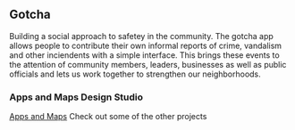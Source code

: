
## Gotcha

Building a social approach to safetey in the community. The gotcha app allows people to contribute their own informal reports of crime, 
vandalism and other inciendents with a simple interface. This brings these events to the attention of community members, leaders, businesses as well as 
public officials and lets us work together to strengthen our neighborhoods. 

### Apps and Maps Design Studio
[Apps and Maps](http://appsnmaps.temple.edu)
Check out some of the other projects